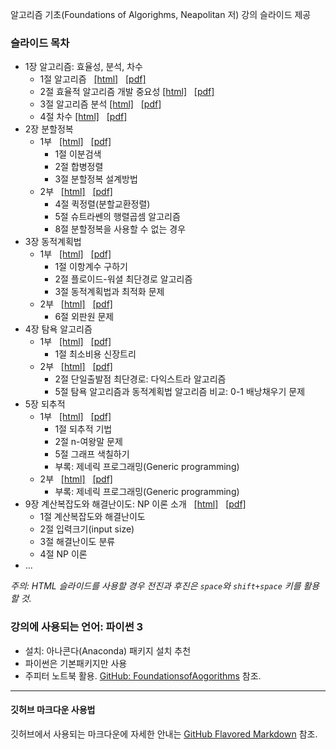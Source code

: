 알고리즘 기초(Foundations of Algorighms, Neapolitan 저) 강의 슬라이드 제공

### 슬라이드 목차

* 1장 알고리즘: 효율성, 분석, 차수
    * 1절 알고리즘 &nbsp;
        [[html]](./slides/Algo-01-AlgorithmsIntro-1.slides.html) &nbsp;
        [[pdf]](./slides/Algo-01-AlgorithmsIntro-1-slides.pdf)
    * 2절 효율적 알고리즘 개발 중요성
        [[html]](./slides/Algo-01-AlgorithmsIntro-2.slides.html) &nbsp;
        [[pdf]](./slides/Algo-01-AlgorithmsIntro-2-slides.pdf)
    * 3절 알고리즘 분석
        [[html]](./slides/Algo-01-AlgorithmsIntro-3.slides.html) &nbsp;
        [[pdf]](./slides/Algo-01-AlgorithmsIntro-3-slides.pdf)
    * 4절 차수
        [[html]](./slides/Algo-01-AlgorithmsIntro-4.slides.html) &nbsp;
        [[pdf]](./slides/Algo-01-AlgorithmsIntro-4-slides.pdf)
* 2장 분할정복
    * 1부 &nbsp;
        [[html]](./slides/Algo-02-Divide-and-Conquer-1.slides.html) &nbsp;
        [[pdf]](./slides/Algo-02-Divide-and-Conquer-1-slides.pdf) &nbsp;
        * 1절 이분검색
        * 2절 합병정렬
        * 3절 분할정복 설계방법
    * 2부 &nbsp;
        [[html]](./slides/Algo-02-Divide-and-Conquer-2.slides.html) &nbsp;
        [[pdf]](./slides/Algo-02-Divide-and-Conquer-2-slides.pdf) &nbsp;
        * 4절 퀵정렬(분할교환정렬)
        * 5절 슈트라쎈의 행렬곱셈 알고리즘
        * 8절 분할정복을 사용할 수 없는 경우
* 3장 동적계획법
    * 1부 &nbsp;
        [[html]](./slides/Algo-03-Dynamic_Programming-1.slides.html) &nbsp;
        [[pdf]](./slides/Algo-03-Dynamic_Programming-1-slides.pdf) &nbsp;
        * 1절 이항계수 구하기
        * 2절 플로이드-워셜 최단경로 알고리즘
        * 3절 동적계획법과 최적화 문제
    * 2부 &nbsp;
        [[html]](./slides/Algo-03-Dynamic_Programming-2.slides.html) &nbsp;
        [[pdf]](./slides/Algo-03-Dynamic_Programming-2-slides.pdf) &nbsp;
        * 6절 외판원 문제
* 4장 탐욕 알고리즘
    * 1부 &nbsp;
        [[html]](./slides/Algo-04-Greedy-Approach-1.slides.html) &nbsp;
        [[pdf]](./slides/Algo-04-Greedy-Approach-1-slides.pdf) &nbsp;
        * 1절 최소비용 신장트리
    * 2부 &nbsp;
        [[html]](./slides/Algo-04-Greedy-Approach-2.slides.html) &nbsp;
        [[pdf]](./slides/Algo-04-Greedy-Approach-2-slides.pdf) &nbsp;
        * 2절 단일출발점 최단경로: 다익스트라 알고리즘
        * 5절 탐욕 알고리즘과 동적계획법 알고리즘 비교: 0-1 배낭채우기 문제
* 5장 되추적 
    * 1부 &nbsp;
        [[html]](./slides/Algo-05-Backtracking-1.slides.html) &nbsp;
        [[pdf]](./slides/Algo-05-Backtracking-1-slides.pdf) &nbsp;
        * 1절 되추적 기법
        * 2절 n-여왕말 문제
        * 5절 그래프 색칠하기
        * 부록: 제네릭 프로그래밍(Generic programming)
    * 2부 &nbsp;
        [[html]](./slides/Algo-05-Backtracking-2.slides.html) &nbsp;
        [[pdf]](./slides/Algo-05-Backtracking-2-slides.pdf) &nbsp;
        * 부록: 제네릭 프로그래밍(Generic programming)
* 9장 계산복잡도와 해결난이도: NP 이론 소개 &nbsp;
    [[html]](./slides/Algo-09-Computational-Complexity-Intractability-NP-Theory.slides.html) &nbsp;
    [[pdf]](./slides/Algo-09-Computational-Complexity-Intractability-NP-Theory-slides.pdf) &nbsp;
    * 1절 계산복잡도와 해결난이도
    * 2절 입력크기(input size)
    * 3절 해결난이도 분류
    * 4절 NP 이론
* ...

*주의: HTML 슬라이드를 사용할 경우 전진과 후진은 `space`와 `shift+space` 키를 활용할 것.*

### 강의에 사용되는 언어: 파이썬 3

* 설치: 아나콘다(Anaconda) 패키지 설치 추천
* 파이썬은 기본패키지만 사용
* 주피터 노트북 활용. [GitHub: FoundationsofAogorithms](https://github.com/CodingRG-HKNU/FoundationsOfAlgorithms) 참조.

---

#### 깃허브 마크다운 사용법 

깃허브에서 사용되는 마크다운에 자세한 안내는 [GitHub Flavored Markdown](https://guides.github.com/features/mastering-markdown/) 참조.
